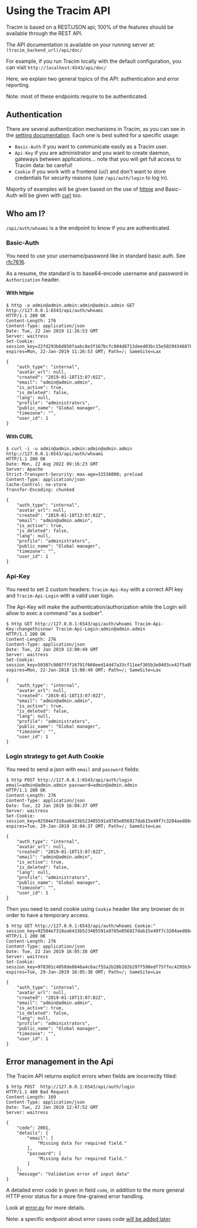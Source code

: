 # Using the Tracim API

Tracim is based on a REST/JSON api; 100% of the features should be available through the REST API.

The API documentation is available on your running server at: `(tracim_backend_url)/api/doc/`

For example, if you run Tracim locally with the default configuration, you can visit `http://localhost:6543/api/doc/`

Here, we explain two general topics of the API: authentication and error reporting.

Note: most of these endpoints require to be authenticated.

## Authentication

There are several authentication mechanisms in Tracim, as you can see in the [setting documentation](setting.md).
Each one is best suited for a specific usage:

- `Basic-Auth` if you want to communicate easily as a Tracim user.
- `Api-Key` if you are administrator and you want to create daemon, gateways between applications... note that you will get full access to Tracim data: be careful!
- `Cookie` if you work with a frontend (ui/) and don't want to store credentials for security reasons (use `/api/auth/login` to log in).

Majority of examples will be given based on the use of [httpie](https://httpie.org/) and Basic-Auth will be given with [curl](https://curl.se/) too.

## Who am I?

`/api/auth/whoami` is a the endpoint to know if you are authenticated.

### Basic-Auth

You need to use your username/password like in standard basic auth. See [rfc7616](https://tools.ietf.org/html/rfc7617).

As a resume, the standard is to base64-encode username and password in `Authorization` header.

#### With httpie
```
$ http -a admin@admin.admin:admin@admin.admin GET http://127.0.0.1:6543/api/auth/whoami
HTTP/1.1 200 OK
Content-Length: 276
Content-Type: application/json
Date: Tue, 22 Jan 2019 11:26:53 GMT
Server: waitress
Set-Cookie:  session_key=22fd293b6d850faabc8e3f167bcfc804d8713deed03bc15e5029434687050fb809ef2076; expires=Mon, 22-Jan-2019 11:26:53 GMT; Path=/; SameSite=Lax

{
    "auth_type": "internal",
    "avatar_url": null,
    "created": "2019-01-18T13:07:02Z",
    "email": "admin@admin.admin",
    "is_active": true,
    "is_deleted": false,
    "lang": null,
    "profile": "administrators",
    "public_name": "Global manager",
    "timezone": "",
    "user_id": 1
}
```

#### With CURL
```
$ curl -i -u admin@admin.admin:admin@admin.admin http://127.0.0.1:6543/api/auth/whoami
HTTP/1.1 200 OK
Date: Mon, 22 Aug 2022 09:16:23 GMT
Server: Apache
Strict-Transport-Security: max-age=31536000; preload
Content-Type: application/json
Cache-Control: no-store
Transfer-Encoding: chunked

{
    "auth_type": "internal",
    "avatar_url": null,
    "created": "2019-01-18T13:07:02Z",
    "email": "admin@admin.admin",
    "is_active": true,
    "is_deleted": false,
    "lang": null,
    "profile": "administrators",
    "public_name": "Global manager",
    "timezone": "",
    "user_id": 1
}
```
### Api-Key

You need to set 2 custom headers: `Tracim-Api-Key` with a correct API key and `Tracim-Api-Login` with a valid user login.

The Api-Key will make the authentication/authorization while the Login will allow to exec a command "as a sudoer".

```
$ http GET http://127.0.0.1:6543/api/auth/whoami Tracim-Api-Key:changethisnow! Tracim-Api-Login:admin@admin.admin
HTTP/1.1 200 OK
Content-Length: 276
Content-Type: application/json
Date: Tue, 22 Jan 2019 13:00:49 GMT
Server: waitress
Set-Cookie:  session_key=50307c9007fff16791f660eed14d47a33cf11eef365b3e0403ce42f5a8b8f1f12c254b58; expires=Mon, 22-Jan-2018 13:00:49 GMT; Path=/; SameSite=Lax

{
    "auth_type": "internal",
    "avatar_url": null,
    "created": "2019-01-18T13:07:02Z",
    "email": "admin@admin.admin",
    "is_active": true,
    "is_deleted": false,
    "lang": null,
    "profile": "administrators",
    "public_name": "Global manager",
    "timezone": "",
    "user_id": 1
}
```

### Login strategy to get Auth Cookie

You need to send a json with `email` and `password` fields:

```  
$ http POST http://127.0.0.1:6543/api/auth/login email=admin@admin.admin password=admin@admin.admin
HTTP/1.1 200 OK
Content-Length: 276
Content-Type: application/json
Date: Tue, 22 Jan 2019 16:04:37 GMT
Server: waitress
Set-Cookie:  session_key=92504e7310aa6433b523405591a9785e056927dab15e49f7c3204aed88ccc35a70761638; expires=Tue, 29-Jan-2019 16:04:37 GMT; Path=/; SameSite=Lax

{
    "auth_type": "internal",
    "avatar_url": null,
    "created": "2019-01-18T13:07:02Z",
    "email": "admin@admin.admin",
    "is_active": true,
    "is_deleted": false,
    "lang": null,
    "profile": "administrators",
    "public_name": "Global manager",
    "timezone": "",
    "user_id": 1
}
```

Then you need to send cookie using `Cookie` header like any browser do in order to have a temporary access.

```
$ http GET http://127.0.0.1:6543/api/auth/whoami Cookie:" session_key=92504e7310aa6433b523405591a9785e056927dab15e49f7c3204aed88ccc35a70761638"
HTTP/1.1 200 OK
Content-Length: 276
Content-Type: application/json
Date: Tue, 22 Jan 2019 16:05:38 GMT
Server: waitress
Set-Cookie:  session_key=978301c4058de0646a4c6acf55a2b28b102b297f590edf75ffec4295b34435d8bedd3cb7; expires=Tue, 29-Jan-2019 16:05:38 GMT; Path=/; SameSite=Lax

{
    "auth_type": "internal",
    "avatar_url": null,
    "created": "2019-01-18T13:07:02Z",
    "email": "admin@admin.admin",
    "is_active": true,
    "is_deleted": false,
    "lang": null,
    "profile": "administrators",
    "public_name": "Global manager",
    "timezone": "",
    "user_id": 1
}
```

## Error management in the Api

The Tracim API returns explicit errors when fields are incorrectly filled:

```
$ http POST  http://127.0.0.1:6543/api/auth/login
HTTP/1.1 400 Bad Request
Content-Length: 169
Content-Type: application/json
Date: Tue, 22 Jan 2019 12:47:52 GMT
Server: waitress

{
    "code": 2001,
    "details": {
        "email": [
            "Missing data for required field."
        ],
        "password": [
            "Missing data for required field."
        ]
    },
    "message": "Validation error of input data"
}
```

A detailed error code in given in field `code`, in addition to the more general HTTP error status for a more fine-grained error handling.

Look at [error.py](../tracim_backend/error.py) for more details.

Note: a specific endpoint about error cases code [will be added later](https://github.com/tracim/tracim/issues/1006).
